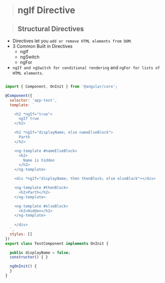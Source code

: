 ># ngIf Directive

>## Structural Directives
- Directives let you `add or remove HTML elements from DOM`.
- 3 Common Built in Directives
  - ngIf
  - ngSwitch
  - ngFor
- `ngIf and ngSwitch for conditional rendering` and `ngFor for lists of HTML elements`. 

```js

import { Component, OnInit } from '@angular/core';

@Component({
  selector: 'app-test',
  template: `

    <h2 *ngIf="true">
      ngIf true
    </h2>

    <h2 *ngIf="displayName; else nameElseBlock">
      Parth
    </h2>

    <ng-template #nameElseBlock>
      <h2>
        Name is hidden
      </h2>
    </ng-template>

    <div *ngIf="displayName; then thenBlock; else elseBlock"></div>

    <ng-template #thenBlock>
      <h2>Parth</h2>
    </ng-template>

    <ng-template #elseBlock>
      <h2>Hidden</h2>    
    </ng-template>
    
    </div>
  `,
  styles: []
})
export class TestComponent implements OnInit {

  public displayName = false;
  constructor() { }

  ngOnInit() {
  }
}

```
